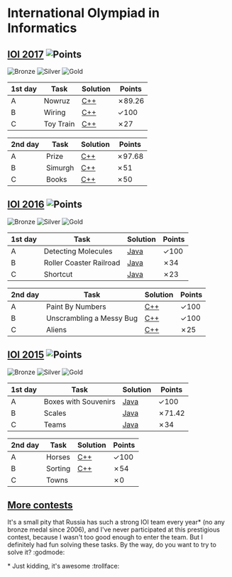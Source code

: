 # International Olympiad in Informatics

## [IOI 2017](https://contest.yandex.ru/ioi/contest/4767/enter/) ![Points](https://img.shields.io/badge/points-414.94/600-blue.svg)

![Bronze](https://img.shields.io/badge/bronze-137.82/600-C3834C.svg)
![Silver](https://img.shields.io/badge/silver-249.42/600-lightgrey.svg)
![Gold](https://img.shields.io/badge/gold-353.03/600-yellow.svg)

| 1st day | Task | Solution | Points |
|---| ---- | ------ | -------- |
| A | Nowruz | [C++](./IOI%202017/nowruz) | ✗89.26 |
| B | Wiring | [C++](./IOI%202017/wiring.cpp) | ✓100 |
| C | Toy Train | [C++](./IOI%202017/train.cpp) | ✗27 |

| 2nd day | Task | Solution | Points |
|---| ---- | ------ | -------- |
| A | Prize | [C++](./IOI%202017/prize.cpp) | ✗97.68 |
| B | Simurgh | [C++](./IOI%202017/simurgh.cpp) | ✗51 |
| C | Books | [C++](./IOI%202017/books.cpp) | ✗50 |

## [IOI 2016](https://contest.yandex.ru/contest/2830/problems/) ![Points](https://img.shields.io/badge/points-382/600-blue.svg)

![Bronze](https://img.shields.io/badge/bronze-240/600-C3834C.svg)
![Silver](https://img.shields.io/badge/silver-328/600-lightgrey.svg)
![Gold](https://img.shields.io/badge/gold-416/600-yellow.svg)

| 1st day | Task | Solution | Points |
|---| ---- | ------ | -------- |
| A | Detecting Molecules | [Java](./IOI%202016/molecules.java) | ✓100 |
| B | Roller Coaster Railroad | [Java](./IOI%202016/railroad.java) | ✗34 |
| C | Shortcut | [Java](./IOI%202016/shortcut.java) | ✗23 |

| 2nd day | Task | Solution | Points |
|---| ---- | ------ | -------- |
| A | Paint By Numbers | [C++](./IOI%202016/paint.cpp) | ✓100 |
| B | Unscrambling a Messy Bug | [C++](./IOI%202016/messy.cpp) | ✓100 |
| C | Aliens | [C++](./IOI%202016/aliens.cpp) | ✗25 |

## [IOI 2015](https://contest.yandex.ru/contest/1446/problems/) ![Points](https://img.shields.io/badge/points-359.42/600-blue.svg)

![Bronze](https://img.shields.io/badge/bronze-185.45/600-C3834C.svg)
![Silver](https://img.shields.io/badge/silver-325.55/600-lightgrey.svg)
![Gold](https://img.shields.io/badge/gold-440.42/600-yellow.svg)

| 1st day | Task | Solution | Points |
|---| ---- | ------ | -------- |
| A | Boxes with Souvenirs | [Java](./IOI%202015/boxes.java) | ✓100 |
| B | Scales | [Java](./IOI%202015/scales.java) | ✗71.42 |
| C | Teams | [Java](./IOI%202015/teams.java) | ✗34 |

| 2nd day | Task | Solution | Points |
|---| ---- | ------ | -------- |
| A | Horses | [C++](./IOI%202015/horses.cpp) | ✓100 |
| B | Sorting | [C++](./IOI%202015/sorting.cpp) | ✗54 |
| C | Towns |  | ✗0 |

## [More contests](https://contest.yandex.ru/ioi/?lang=en)

It's a small pity that Russia has such a strong IOI team every year\* (no any bronze medal since 2006), and I've never participated at this prestigious contest, because I wasn't too good enough to enter the team. But I definitely had fun solving these tasks. By the way, do you want to try to solve it? :godmode:

\* Just kidding, it's awesome :trollface:
